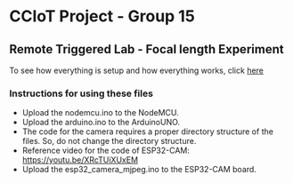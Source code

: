 # CCIoT Project - Group 15
## Remote Triggered Lab - Focal length Experiment

To see how everything is setup and how everything works, click [here](https://github.com/Gokulraj-R-002/cciot-focal_length/blob/main/CC-Iot_Team15.pdf)

### Instructions for using these files

* Upload the nodemcu.ino to the NodeMCU.
* Upload the arduino.ino to the ArduinoUNO.
* The code for the camera requires a proper directory structure of the files. So, do not change the directory structure.
* Reference video for the code of ESP32-CAM: https://youtu.be/XRcTUiXUxEM
* Upload the esp32_camera_mjpeg.ino to the ESP32-CAM board.
